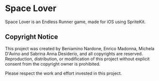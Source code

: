 # Space Lover
Space Lover is an Endless Runner game, made for iOS using SpriteKit. 

## Copyright Notice

This project was created by Beniamino Nardone, Enrico Madonna, Michela D'Avino and Sabrina Anna Desiderio, and all copyrights are reserved. Reproduction, distribution, or modification of this project without explicit consent from the copyright owner is prohibited.

Please respect the work and effort invested in this project.
